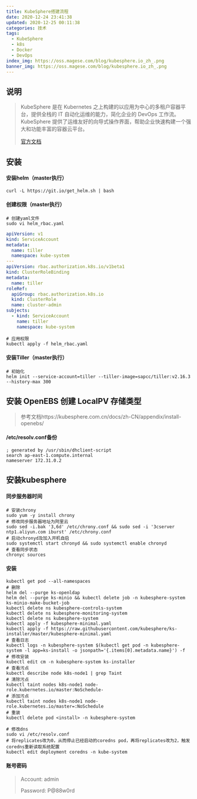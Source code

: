 ```yaml
---
title: KubeSphere搭建流程
date: 2020-12-24 23:41:38
updated: 2020-12-25 00:11:38
categories: 技术
tags: 
  - KubeSphere
  - k8s
  - Docker
  - DevOps
index_img: https://oss.magese.com/blog/kubesphere.io_zh_.png
banner_img: https://oss.magese.com/blog/kubesphere.io_zh_.png
---
```



## 说明

> KubeSphere 是在 Kubernetes 之上构建的以应用为中心的多租户容器平台，提供全栈的 IT 自动化运维的能力，简化企业的 DevOps 工作流。KubeSphere 提供了运维友好的向导式操作界面，帮助企业快速构建一个强大和功能丰富的容器云平台。
> 
> [官方文档](https://kubesphere.io/zh/)

## 安装

#### 安装helm（master执行）

```shell
curl -L https://git.io/get_helm.sh | bash
```

#### 创建权限（master执行）

```shell
# 创建yaml文件
sudo vi helm_rbac.yaml
```

```yaml
apiVersion: v1
kind: ServiceAccount
metadata:
  name: tiller
  namespace: kube-system
---
apiVersion: rbac.authorization.k8s.io/v1beta1
kind: ClusterRoleBinding
metadata:
  name: tiller
roleRef:
  apiGroup: rbac.authorization.k8s.io
  kind: ClusterRole
  name: cluster-admin
subjects:
  - kind: ServiceAccount
    name: tiller
    namespace: kube-system
```

```shell
# 应用权限
kubectl apply -f helm_rbac.yaml
```

#### 安装Tiller（master执行）

```shell
# 初始化
helm init --service-account=tiller --tiller-image=sapcc/tiller:v2.16.3 --history-max 300
```



## 安装 OpenEBS 创建 LocalPV 存储类型

> ​	参考文档https://kubesphere.com.cn/docs/zh-CN/appendix/install-openebs/

#### /etc/resolv.conf备份

```
; generated by /usr/sbin/dhclient-script
search ap-east-1.compute.internal
nameserver 172.31.0.2
```



## 安装kubesphere

#### 同步服务器时间

```shell
# 安装chrony
sudo yum -y install chrony
# 修改同步服务器地址为阿里云
sudo sed -i.bak '3,6d' /etc/chrony.conf && sudo sed -i '3cserver ntp1.aliyun.com iburst' /etc/chrony.conf
# 启动chronyd及加入开机自启
sudo systemctl start chronyd && sudo systemctl enable chronyd
# 查看同步状态
chronyc sources
```

#### 安装

```shell
kubectl get pod --all-namespaces
# 删除
helm del --purge ks-openldap
helm del --purge ks-minio && kubectl delete job -n kubesphere-system ks-minio-make-bucket-job
kubectl delete ns kubesphere-controls-system
kubectl delete ns kubesphere-monitoring-system
kubectl delete ns kubesphere-system
kubectl apply -f kubesphere-minimal.yaml
kubectl apply -f https://raw.githubusercontent.com/kubesphere/ks-installer/master/kubesphere-minimal.yaml
# 查看日志
kubectl logs -n kubesphere-system $(kubectl get pod -n kubesphere-system -l app=ks-install -o jsonpath='{.items[0].metadata.name}') -f
# 修改安装
kubectl edit cm -n kubesphere-system ks-installer
# 查看污点
kubectl describe node k8s-node1 | grep Taint
# 清除污点
kubectl taint nodes k8s-node1 node-role.kubernetes.io/master:NoSchedule-
# 添加污点
kubectl taint nodes k8s-node1 node-role.kubernetes.io/master=:NoSchedule
# 重装
kubectl delete pod <install> -n kubesphere-system
```

```shell
# 修改dns
sudo vi /etc/resolv.conf
# 将replicates改为0，从而停止已经启动的coredns pod，再将replicates改为2，触发coredns重新读取系统配置
kubectl edit deployment coredns -n kube-system
```

#### 账号密码

> Account: admin                                                                                                                                                                            
>
> Password: P@88w0rd
